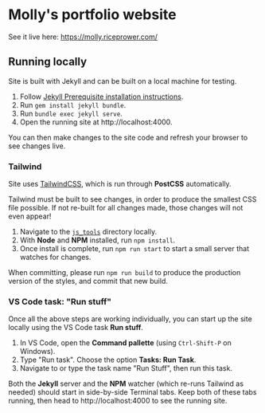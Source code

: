 # Molly's portfolio website

See it live here: https://molly.riceprower.com/

## Running locally

Site is built with Jekyll and can be built on a local machine for testing.

1. Follow [Jekyll Prerequisite installation instructions](https://jekyllrb.com/docs/installation/).
2. Run `gem install jekyll bundle`.
3. Run `bundle exec jekyll serve`.
4. Open the running site at http://localhost:4000.

You can then make changes to the site code and refresh your browser to see changes live.

### Tailwind

Site uses [TailwindCSS](https://tailwindcss.com), which is run through **PostCSS** automatically.

Tailwind must be built to see changes, in order to produce the smallest CSS file possible. If not re-built for all changes made, those changes will not even appear!

1. Navigate to the [`js_tools`](js_tools) directory locally.
2. With **Node** and **NPM** installed, run `npm install`.
3. Once install is complete, run `npm run start` to start a small server that watches for changes.

When committing, please run `npm run build` to produce the production version of the styles, and commit that new build.

### VS Code task: "Run stuff"

Once all the above steps are working individually, you can start up the site locally using the VS Code task **Run stuff**.

1. In VS Code, open the **Command pallette** (using `Ctrl-Shift-P` on Windows).
2. Type "Run task". Choose the option **Tasks: Run Task**.
3. Navigate to or type the task name "Run Stuff", then run this task.

Both the **Jekyll** server and the **NPM** watcher (which re-runs Tailwind as needed) should start in side-by-side Terminal tabs. Keep both of these tabs running, then head to http://localhost:4000 to see the running site.